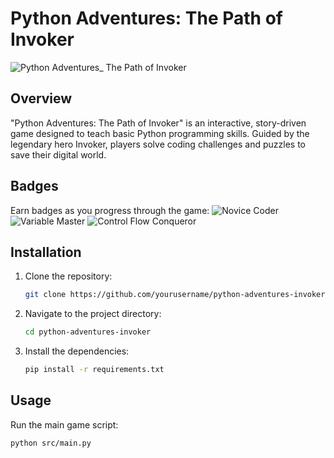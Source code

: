 # Python Adventures: The Path of Invoker

![Python Adventures_ The Path of Invoker](https://github.com/burnt-exe/python-adventures-invoker/assets/126121348/00703dd0-3a6f-4a98-87f3-3ca5e8bef0a9)


## Overview
"Python Adventures: The Path of Invoker" is an interactive, story-driven game designed to teach basic Python programming skills. Guided by the legendary hero Invoker, players solve coding challenges and puzzles to save their digital world.

## Badges
Earn badges as you progress through the game:
![Novice Coder](assets/badges/novice_coder_badge.png) ![Variable Master](assets/badges/variable_master_badge.png) ![Control Flow Conqueror](assets/badges/control_flow_conqueror_badge.png)

## Installation
1. Clone the repository:
    ```bash
    git clone https://github.com/yourusername/python-adventures-invoker.git
    ```
2. Navigate to the project directory:
    ```bash
    cd python-adventures-invoker
    ```
3. Install the dependencies:
    ```bash
    pip install -r requirements.txt
    ```

## Usage
Run the main game script:
```bash
python src/main.py

